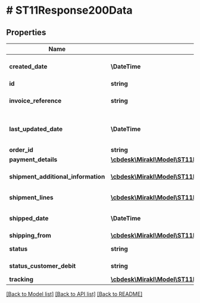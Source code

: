 # # ST11Response200Data

## Properties

Name | Type | Description | Notes
------------ | ------------- | ------------- | -------------
**created_date** | **\DateTime** | Shipment&#39;s creation date | [optional]
**id** | **string** | Shipment id | [optional]
**invoice_reference** | **string** | Shipment&#39;s invoice reference | [optional]
**last_updated_date** | **\DateTime** | Shipment&#39;s last updated date | [optional]
**order_id** | **string** | Order id | [optional]
**payment_details** | [**\cbdesk\Mirakl\Model\ST11Response200DataPaymentDetails**](ST11Response200DataPaymentDetails.md) |  | [optional]
**shipment_additional_information** | [**\cbdesk\Mirakl\Model\ST11Response200DataShipmentAdditionalInformation[]**](ST11Response200DataShipmentAdditionalInformation.md) | Shipment&#39;s additional information | [optional]
**shipment_lines** | [**\cbdesk\Mirakl\Model\ST11Response200DataShipmentLines[]**](ST11Response200DataShipmentLines.md) | Shipment lines | [optional]
**shipped_date** | **\DateTime** | Shipment&#39;s shipped date. | [optional]
**shipping_from** | [**\cbdesk\Mirakl\Model\ST11Response200DataShippingFrom**](ST11Response200DataShippingFrom.md) |  | [optional]
**status** | **string** | Shipment status | [optional]
**status_customer_debit** | **string** | Shipment debit status | [optional]
**tracking** | [**\cbdesk\Mirakl\Model\ST11Response200DataTracking**](ST11Response200DataTracking.md) |  | [optional]

[[Back to Model list]](../../README.md#models) [[Back to API list]](../../README.md#endpoints) [[Back to README]](../../README.md)

